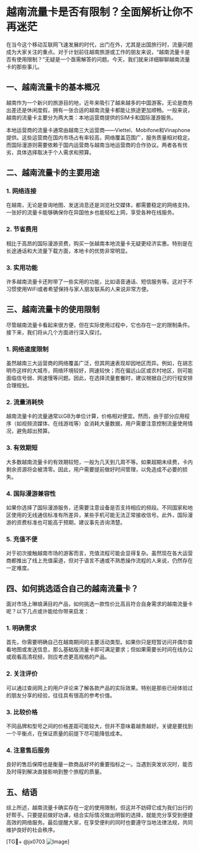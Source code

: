 # 越南流量卡是否有限制？全面解析让你不再迷茫

在当今这个移动互联网飞速发展的时代，出门在外，尤其是出国旅行时，流量问题成为大家关注的重点。对于计划前往越南旅游或工作的朋友来说，“越南流量卡是否有使用限制？”无疑是一个亟需解答的问题。今天，我们就来详细聊聊越南流量卡的那些事儿。

## 一、越南流量卡的基本概况

越南作为一个新兴的旅游目的地，近年来吸引了越来越多的中国游客。无论是商务出差还是休闲度假，拥有一张合适的越南流量卡都能让旅途更加顺畅。一般来说，越南的流量卡主要分为两大类：本地运营商提供的SIM卡和国际漫游服务。

本地运营商的流量卡通常由越南三大运营商——Viettel、Mobifone和Vinaphone提供。这些运营商在国内市场占有率较高，网络覆盖范围广，服务质量相对稳定。而国际漫游则需要依赖于国内运营商与越南当地运营商的合作协议。两者各有优劣，具体选择取决于个人需求和预算。

## 二、越南流量卡的主要用途

### 1. 网络连接
在越南，无论是查询地图、发送消息还是浏览社交媒体，都需要稳定的网络支持。一张好的流量卡能够确保你在异国他乡也能轻松上网，享受各种在线服务。

### 2. 节省费用
相比于高昂的国际漫游资费，购买一张越南本地流量卡无疑更经济实惠。特别是在长途通话和大流量下载方面，本地卡的优势非常明显。

### 3. 实用功能
许多越南流量卡还附带了一些实用的功能，比如语音通话、短信服务等。这对于不习惯使用WiFi或者希望保持与家人朋友联系的人来说非常方便。

## 三、越南流量卡的使用限制

尽管越南流量卡看起来很方便，但在实际使用过程中，它也存在一定的限制条件。接下来，我们将从几个方面进行深入探讨。

### 1. 网络速度限制
虽然越南三大运营商的网络覆盖广泛，但其网速表现却因地区而异。例如，在胡志明市这样的大城市，网络环境较好，网速较快；而在偏远山区或农村地区，则可能面临信号弱、网速慢等问题。因此，在选择流量套餐时，建议根据自己的行程安排合理规划。

### 2. 流量消耗快
越南流量卡的流量通常以GB为单位计算，价格相对便宜。然而，由于部分应用程序（如视频流媒体、在线游戏等）会消耗大量数据，用户需要注意控制流量使用情况，避免超出预算。

### 3. 有效期短
大多数越南流量卡的有效期较短，一般为几天到几周不等。如果超期未续费，卡内剩余资源将会被清零。因此，用户需要提前做好时间管理，以免造成不必要的损失。

### 4. 国际漫游兼容性
如果你选择了国际漫游服务，还需要注意设备是否支持相应的频段。不同国家和地区使用的无线通信标准有所差异，某些手机可能无法正常接收信号。此外，国际漫游的资费标准也可能高于预期，建议事先咨询清楚。

### 5. 充值不便
对于初次接触越南市场的游客而言，充值流程可能会显得复杂。虽然现在各大运营商都推出了线上充值渠道，但对于语言不通或不熟悉操作流程的人来说，仍然存在一定难度。

## 四、如何挑选适合自己的越南流量卡？

面对市场上琳琅满目的产品，如何挑选一款性价比高且符合自身需求的越南流量卡呢？以下几点或许能给你带来启发：

### 1. 明确需求
首先，你需要明确自己在越南期间的主要活动类型。如果你只是短暂访问并偶尔查看地图或发送信息，那么基础版流量卡即可满足要求；但如果需要长时间在线办公或观看高清视频，则应考虑更高规格的产品。

### 2. 关注评价
可以通过查阅网上的用户评论来了解各款产品的实际效果。特别是那些已经体验过的朋友分享的经验，往往具有很高的参考价值。

### 3. 比较价格
不同品牌和型号之间的价格差距可能较大，但并不意味着越贵越好。关键是要找到一个平衡点，在保证质量的前提下尽可能降低成本。

### 4. 注意售后服务
良好的售后保障也是衡量一款商品好坏的重要指标之一。当遇到突发状况时，能否及时得到解决直接影响到整个旅程的质量。

## 五、结语

综上所述，越南流量卡确实存在一定的使用限制，但这并不妨碍它成为我们出行的好帮手。只要提前做好功课，结合实际情况做出明智的选择，就能充分享受到便捷高效的网络服务。最后提醒大家，在享受便利的同时也要遵守当地法律法规，共同维护良好的社会秩序。

[TG💪+ @jx0703 ![Image](https://github.com/user-attachments/assets/dbca1d08-cadb-493c-b0ec-ad6f7a83f270)]